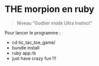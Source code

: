 # THE morpion en ruby

> Niveau "Godtier mode Ultra Instinct"

Pour lancer le programme :

- cd tic_tac_toe_game/
- bundle install
- ruby app.rb
- just have crazy fun !!!
